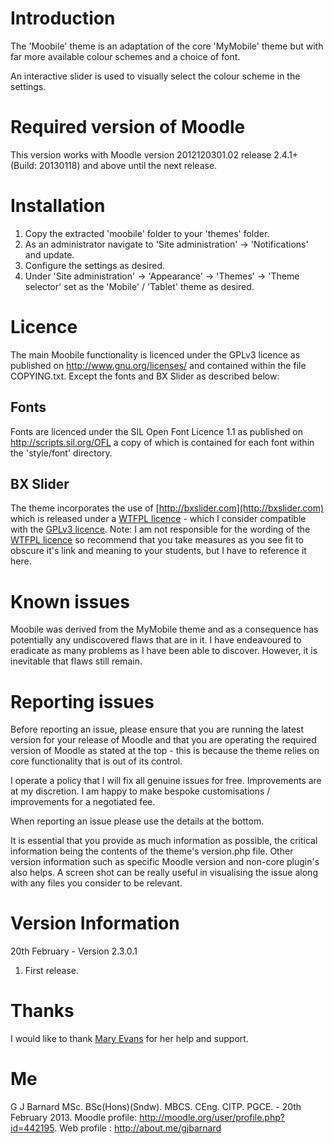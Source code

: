 Introduction
============
The 'Moobile' theme is an adaptation of the core 'MyMobile' theme but with far more available colour schemes and a choice of font.

An interactive slider is used to visually select the colour scheme in the settings.

Required version of Moodle
==========================
This version works with Moodle version 2012120301.02 release 2.4.1+ (Build: 20130118) and above until the next release.

Installation
============
1. Copy the extracted 'moobile' folder to your 'themes' folder.
2. As an administrator navigate to 'Site administration' -> 'Notifications' and update.
3. Configure the settings as desired.
4. Under 'Site administration' -> 'Appearance' -> 'Themes' -> 'Theme selector' set as the 'Mobile' / 'Tablet' theme as desired.

Licence
=======
The main Moobile functionality is licenced under the GPLv3 licence as published on http://www.gnu.org/licenses/ and
contained within the file COPYING.txt.  Except the fonts and BX Slider as described below:

Fonts
-----
Fonts are licenced under the SIL Open Font Licence 1.1 as published on http://scripts.sil.org/OFL a copy of
which is contained for each font within the 'style/font' directory.

BX Slider
---------
The theme incorporates the use of [http://bxslider.com](http://bxslider.com) which is released under a
[WTFPL licence](http://www.wtfpl.net/) - which I consider compatible with the [GPLv3 licence](http://www.gnu.org/licenses/gpl-3.0.html).
Note: I am not responsible for the wording of the [WTFPL licence](http://www.wtfpl.net/) so recommend that
you take measures as you see fit to obscure it's link and meaning to your students, but I have to
reference it here.

Known issues
============
Moobile was derived from the MyMobile theme and as a consequence has potentially any undiscovered flaws that are
in it.  I have endeavoured to eradicate as many problems as I have been able to discover.  However, it is 
inevitable that flaws still remain.

Reporting issues
================
Before reporting an issue, please ensure that you are running the latest version for your release of Moodle and that
you are operating the required version of Moodle as stated at the top - this is because the theme relies on core
functionality that is out of its control.

I operate a policy that I will fix all genuine issues for free.  Improvements are at my discretion.  I am happy to
make bespoke customisations / improvements for a negotiated fee. 

When reporting an issue please use the details at the bottom.

It is essential that you provide as much information as possible, the critical information being the contents of the
theme's version.php file.  Other version information such as specific Moodle version and non-core plugin's also helps.
A screen shot can be really useful in visualising the issue along with any files you consider to be relevant.

Version Information
===================
20th February - Version 2.3.0.1
  1. First release.

Thanks
======
I would like to thank [Mary Evans](https://moodle.org/user/view.php?id=713800) for her help and support.

Me
==
G J Barnard MSc. BSc(Hons)(Sndw). MBCS. CEng. CITP. PGCE. - 20th February 2013.
Moodle profile: http://moodle.org/user/profile.php?id=442195.
Web profile   : http://about.me/gjbarnard